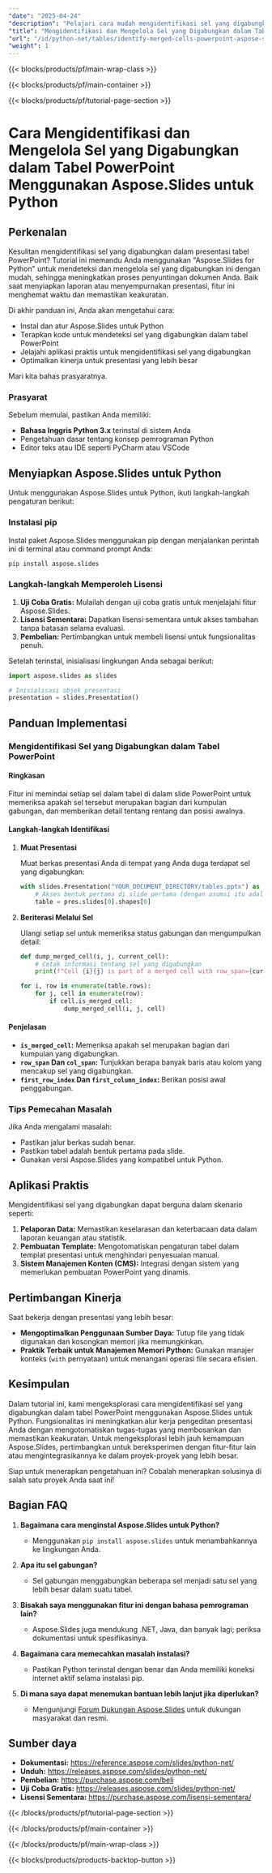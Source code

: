 ```yaml
---
"date": "2025-04-24"
"description": "Pelajari cara mudah mengidentifikasi sel yang digabungkan dalam tabel PowerPoint dengan Aspose.Slides untuk Python. Sederhanakan proses penyuntingan dokumen dan tingkatkan akurasi presentasi."
"title": "Mengidentifikasi dan Mengelola Sel yang Digabungkan dalam Tabel PowerPoint Menggunakan Aspose.Slides untuk Python"
"url": "/id/python-net/tables/identify-merged-cells-powerpoint-aspose-slides-python/"
"weight": 1
---
```


{{< blocks/products/pf/main-wrap-class >}}

{{< blocks/products/pf/main-container >}}

{{< blocks/products/pf/tutorial-page-section >}}
# Cara Mengidentifikasi dan Mengelola Sel yang Digabungkan dalam Tabel PowerPoint Menggunakan Aspose.Slides untuk Python

## Perkenalan

Kesulitan mengidentifikasi sel yang digabungkan dalam presentasi tabel PowerPoint? Tutorial ini memandu Anda menggunakan "Aspose.Slides for Python" untuk mendeteksi dan mengelola sel yang digabungkan ini dengan mudah, sehingga meningkatkan proses penyuntingan dokumen Anda. Baik saat menyiapkan laporan atau menyempurnakan presentasi, fitur ini menghemat waktu dan memastikan keakuratan.

Di akhir panduan ini, Anda akan mengetahui cara:
- Instal dan atur Aspose.Slides untuk Python
- Terapkan kode untuk mendeteksi sel yang digabungkan dalam tabel PowerPoint
- Jelajahi aplikasi praktis untuk mengidentifikasi sel yang digabungkan
- Optimalkan kinerja untuk presentasi yang lebih besar

Mari kita bahas prasyaratnya.

### Prasyarat

Sebelum memulai, pastikan Anda memiliki:
- **Bahasa Inggris Python 3.x** terinstal di sistem Anda
- Pengetahuan dasar tentang konsep pemrograman Python
- Editor teks atau IDE seperti PyCharm atau VSCode

## Menyiapkan Aspose.Slides untuk Python

Untuk menggunakan Aspose.Slides untuk Python, ikuti langkah-langkah pengaturan berikut:

### Instalasi pip

Instal paket Aspose.Slides menggunakan pip dengan menjalankan perintah ini di terminal atau command prompt Anda:
```bash
pip install aspose.slides
```

### Langkah-langkah Memperoleh Lisensi

1. **Uji Coba Gratis:** Mulailah dengan uji coba gratis untuk menjelajahi fitur Aspose.Slides.
2. **Lisensi Sementara:** Dapatkan lisensi sementara untuk akses tambahan tanpa batasan selama evaluasi.
3. **Pembelian:** Pertimbangkan untuk membeli lisensi untuk fungsionalitas penuh.

Setelah terinstal, inisialisasi lingkungan Anda sebagai berikut:
```python
import aspose.slides as slides

# Inisialisasi objek presentasi
presentation = slides.Presentation()
```

## Panduan Implementasi

### Mengidentifikasi Sel yang Digabungkan dalam Tabel PowerPoint

#### Ringkasan

Fitur ini memindai setiap sel dalam tabel di dalam slide PowerPoint untuk memeriksa apakah sel tersebut merupakan bagian dari kumpulan gabungan, dan memberikan detail tentang rentang dan posisi awalnya.

#### Langkah-langkah Identifikasi
1. **Muat Presentasi**
   
   Muat berkas presentasi Anda di tempat yang Anda duga terdapat sel yang digabungkan:
   ```python
   with slides.Presentation("YOUR_DOCUMENT_DIRECTORY/tables.pptx") as pres:
       # Akses bentuk pertama di slide pertama (dengan asumsi itu adalah tabel)
       table = pres.slides[0].shapes[0]
   ```

2. **Beriterasi Melalui Sel**
   
   Ulangi setiap sel untuk memeriksa status gabungan dan mengumpulkan detail:
   ```python
   def dump_merged_cell(i, j, current_cell):
       # Cetak informasi tentang sel yang digabungkan
       print(f"Cell {i}{j} is part of a merged cell with row_span={current_cell.row_span}, col_span={current_cell.col_span}, starting from Cell {current_cell.first_row_index}{current_cell.first_column_index}.")
   
   for i, row in enumerate(table.rows):
       for j, cell in enumerate(row):
           if cell.is_merged_cell:
               dump_merged_cell(i, j, cell)
   ```

#### Penjelasan
- **`is_merged_cell`:** Memeriksa apakah sel merupakan bagian dari kumpulan yang digabungkan.
- **`row_span` Dan `col_span`:** Tunjukkan berapa banyak baris atau kolom yang mencakup sel yang digabungkan.
- **`first_row_index` Dan `first_column_index`:** Berikan posisi awal penggabungan.

### Tips Pemecahan Masalah

Jika Anda mengalami masalah:
- Pastikan jalur berkas sudah benar.
- Pastikan tabel adalah bentuk pertama pada slide.
- Gunakan versi Aspose.Slides yang kompatibel untuk Python.

## Aplikasi Praktis

Mengidentifikasi sel yang digabungkan dapat berguna dalam skenario seperti:
1. **Pelaporan Data:** Memastikan keselarasan dan keterbacaan data dalam laporan keuangan atau statistik.
2. **Pembuatan Template:** Mengotomatiskan pengaturan tabel dalam templat presentasi untuk menghindari penyesuaian manual.
3. **Sistem Manajemen Konten (CMS):** Integrasi dengan sistem yang memerlukan pembuatan PowerPoint yang dinamis.

## Pertimbangan Kinerja

Saat bekerja dengan presentasi yang lebih besar:
- **Mengoptimalkan Penggunaan Sumber Daya:** Tutup file yang tidak digunakan dan kosongkan memori jika memungkinkan.
- **Praktik Terbaik untuk Manajemen Memori Python:** Gunakan manajer konteks (`with` pernyataan) untuk menangani operasi file secara efisien.

## Kesimpulan

Dalam tutorial ini, kami mengeksplorasi cara mengidentifikasi sel yang digabungkan dalam tabel PowerPoint menggunakan Aspose.Slides untuk Python. Fungsionalitas ini meningkatkan alur kerja pengeditan presentasi Anda dengan mengotomatiskan tugas-tugas yang membosankan dan memastikan keakuratan. Untuk mengeksplorasi lebih jauh kemampuan Aspose.Slides, pertimbangkan untuk bereksperimen dengan fitur-fitur lain atau mengintegrasikannya ke dalam proyek-proyek yang lebih besar.

Siap untuk menerapkan pengetahuan ini? Cobalah menerapkan solusinya di salah satu proyek Anda saat ini!

## Bagian FAQ

1. **Bagaimana cara menginstal Aspose.Slides untuk Python?**
   - Menggunakan `pip install aspose.slides` untuk menambahkannya ke lingkungan Anda.

2. **Apa itu sel gabungan?**
   - Sel gabungan menggabungkan beberapa sel menjadi satu sel yang lebih besar dalam suatu tabel.

3. **Bisakah saya menggunakan fitur ini dengan bahasa pemrograman lain?**
   - Aspose.Slides juga mendukung .NET, Java, dan banyak lagi; periksa dokumentasi untuk spesifikasinya.

4. **Bagaimana cara memecahkan masalah instalasi?**
   - Pastikan Python terinstal dengan benar dan Anda memiliki koneksi internet aktif selama instalasi pip.

5. **Di mana saya dapat menemukan bantuan lebih lanjut jika diperlukan?**
   - Mengunjungi [Forum Dukungan Aspose.Slides](https://forum.aspose.com/c/slides/11) untuk dukungan masyarakat dan resmi.

## Sumber daya
- **Dokumentasi:** https://reference.aspose.com/slides/python-net/
- **Unduh:** https://releases.aspose.com/slides/python-net/
- **Pembelian:** https://purchase.aspose.com/beli
- **Uji Coba Gratis:** https://releases.aspose.com/slides/python-net/
- **Lisensi Sementara:** https://purchase.aspose.com/lisensi-sementara/

{{< /blocks/products/pf/tutorial-page-section >}}

{{< /blocks/products/pf/main-container >}}

{{< /blocks/products/pf/main-wrap-class >}}

{{< blocks/products/products-backtop-button >}}